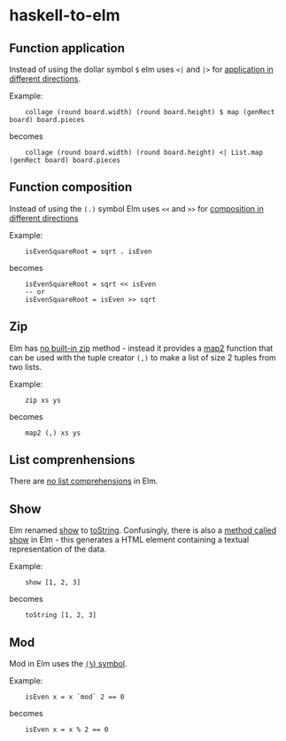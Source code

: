 # haskell-to-elm


## Function application

Instead of using the dollar symbol `$` elm uses `<|` and `|>`  for [application in different directions](http://package.elm-lang.org/packages/elm-lang/core/2.1.0/Basics#|>). 

Example:

```
    collage (round board.width) (round board.height) $ map (genRect board) board.pieces
```
becomes
```
    collage (round board.width) (round board.height) <| List.map (genRect board) board.pieces
```

## Function composition

Instead of using the `(.)` symbol Elm uses `<<` and `>>` for [composition in different directions](http://package.elm-lang.org/packages/elm-lang/core/2.1.0/Basics#>>)

Example:
```
    isEvenSquareRoot = sqrt . isEven
```
becomes
```
    isEvenSquareRoot = sqrt << isEven
    -- or
    isEvenSquareRoot = isEven >> sqrt
```

## Zip

Elm has [no built-in zip](http://elm-lang.org/examples/zip) method - instead it provides a [map2](http://package.elm-lang.org/packages/elm-lang/core/2.1.0/List#map2) function that can be used with the tuple creator `(,)` to make a list of size 2 tuples from two lists.

Example:

```
    zip xs ys
```
becomes
```
    map2 (,) xs ys
```

## List comprenhensions

There are [no list comprehensions](https://github.com/elm-lang/elm-compiler/issues/147#issuecomment-17439271) in Elm.

## Show

Elm renamed [show](http://zvon.org/other/haskell/Outputprelude/show_f.html) to [toString](http://package.elm-lang.org/packages/elm-lang/core/2.1.0/Basics#toString). Confusingly, there is also a [method called show](http://package.elm-lang.org/packages/elm-lang/core/2.1.0/Graphics-Element#show) in Elm - this generates a HTML element containing a textual representation of the data.

Example:
```
    show [1, 2, 3]
```
becomes
```
    toString [1, 2, 3]
```

## Mod

Mod in Elm uses the [`(%`) symbol](http://package.elm-lang.org/packages/elm-lang/core/2.1.0/Basics#%).

Example:
```
    isEven x = x `mod` 2 == 0
```
becomes
```
    isEven x = x % 2 == 0
```
